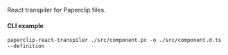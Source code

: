 React transpiler for Paperclip files. 

#### CLI example

```
paperclip-react-transpiler ./src/component.pc -o ./src/component.d.ts --definition
```